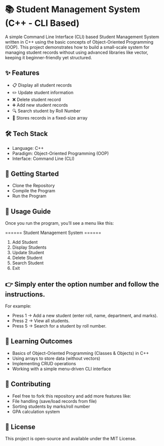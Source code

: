 # 📚 Student Management System (C++ - CLI Based)

A simple Command Line Interface (CLI) based Student Management System written in C++ using the basic concepts of Object-Oriented Programming (OOP).
This project demonstrates how to build a small-scale system for managing student records without using advanced libraries like vector, keeping it beginner-friendly yet structured.

## ✨ Features
 - 📋 Display all student records
 - ✏️ Update student information
 - ❌ Delete student record
 - ➕ Add new student records
 - 🔍 Search student by Roll Number
 - 💾 Stores records in a fixed-size array

## 🛠️ Tech Stack
 - Language: C++
 - Paradigm: Object-Oriented Programming (OOP)
 - Interface: Command Line (CLI)

## 🚀 Getting Started
 - Clone the Repository
 - Compile the Program
 - Run the Program

## 📖 Usage Guide
Once you run the program, you’ll see a menu like this:

====== Student Management System ======
1. Add Student
2. Display Students
3. Update Student
4. Delete Student
5. Search Student
6. Exit


## 👉 Simply enter the option number and follow the instructions.
 For example:
- Press 1 → Add a new student (enter roll, name, department, and marks).
- Press 2 → View all students.
- Press 5 → Search for a student by roll number.


## 🎯 Learning Outcomes
- Basics of Object-Oriented Programming (Classes & Objects) in C++
- Using arrays to store data (without vectors)
- Implementing CRUD operations
- Working with a simple menu-driven CLI interface

## 🤝 Contributing
- Feel free to fork this repository and add more features like:
- File handling (save/load records from file)
- Sorting students by marks/roll number
- GPA calculation system

## 📜 License
This project is open-source and available under the MIT License.
